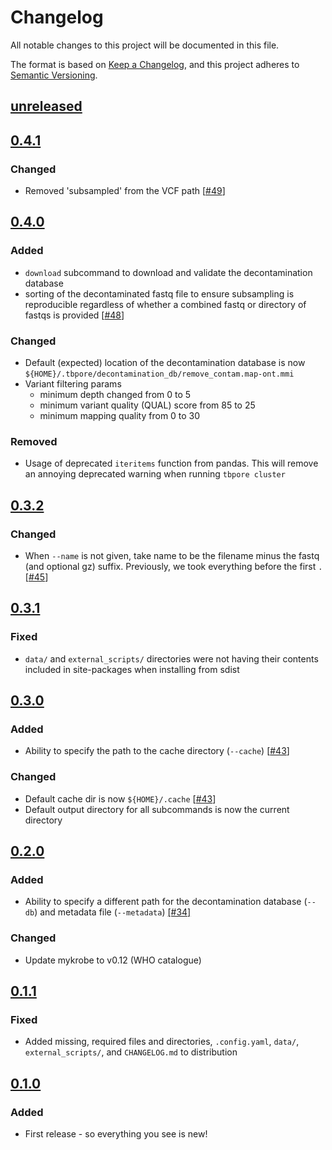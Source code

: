 # Changelog

All notable changes to this project will be documented in this file.

The format is based on [Keep a Changelog](https://keepachangelog.com/en/1.0.0/), and
this project adheres to [Semantic Versioning](https://semver.org/spec/v2.0.0.html).

## [unreleased]

## [0.4.1]

### Changed

- Removed 'subsampled' from the VCF path [[#49][49]]

## [0.4.0]

### Added

- `download` subcommand to download and validate the decontamination database
- sorting of the decontaminated fastq file to ensure subsampling is reproducible regardless of whether a combined fastq or directory of fastqs is provided [[#48][48]]

### Changed

- Default (expected) location of the decontamination database is now `${HOME}/.tbpore/decontamination_db/remove_contam.map-ont.mmi`
- Variant filtering params
  * minimum depth changed from 0 to 5
  * minimum variant quality (QUAL) score from 85 to 25
  * minimum mapping quality from 0 to 30

### Removed

- Usage of deprecated `iteritems` function from pandas. This will remove an annoying deprecated warning when running `tbpore cluster`

## [0.3.2]

### Changed

- When `--name` is not given, take name to be the filename minus the fastq (and optional gz) suffix. Previously, we took everything before the first `.` [[#45][45]]

## [0.3.1]

### Fixed

- `data/` and `external_scripts/` directories were not having their contents included in site-packages when installing from sdist

## [0.3.0]

### Added

- Ability to specify the path to the cache directory (`--cache`) [[#43][43]]

### Changed

- Default cache dir is now `${HOME}/.cache` [[#43][43]]
- Default output directory for all subcommands is now the current directory

## [0.2.0]

### Added

- Ability to specify a different path for the decontamination database (`--db`) and metadata file (`--metadata`) [[#34]][34]

### Changed

- Update mykrobe to v0.12 (WHO catalogue)

## [0.1.1]

### Fixed

- Added missing, required files and directories, `.config.yaml`, `data/`, `external_scripts/`, and `CHANGELOG.md` to distribution

## [0.1.0]

### Added

- First release - so everything you see is new!

[unreleased]: https://github.com/mbhall88/tbpore/compare/0.3.2...HEAD
[0.4.1]: https://github.com/mbhall88/tbpore/compare/0.4.0...0.4.1
[0.4.0]: https://github.com/mbhall88/tbpore/compare/0.3.2...0.4.0
[0.3.2]: https://github.com/mbhall88/tbpore/compare/0.3.1...0.3.2
[0.3.1]: https://github.com/mbhall88/tbpore/compare/0.3.0...0.3.1
[0.3.0]: https://github.com/mbhall88/tbpore/compare/0.2.0...0.3.0
[0.2.0]: https://github.com/mbhall88/tbpore/compare/0.1.1...0.2.0
[0.1.1]: https://github.com/mbhall88/tbpore/compare/0.1.0...0.1.1
[0.1.0]: https://github.com/mbhall88/tbpore/releases/tag/0.1.0
[34]: https://github.com/mbhall88/tbpore/issues/34
[43]: https://github.com/mbhall88/tbpore/issues/43
[45]: https://github.com/mbhall88/tbpore/issues/45
[48]: https://github.com/mbhall88/tbpore/issues/48
[49]: https://github.com/mbhall88/tbpore/issues/49
